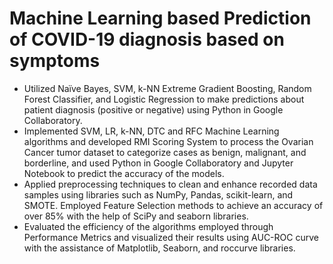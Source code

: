 # Machine Learning based Prediction of COVID-19 diagnosis based on symptoms

- Utilized Naïve Bayes, SVM, k-NN Extreme Gradient Boosting, Random Forest Classifier, and Logistic Regression to make predictions
   about patient diagnosis (positive or negative) using Python in Google Collaboratory.
- Implemented SVM, LR, k-NN, DTC and RFC Machine Learning algorithms and developed RMI Scoring System to process the Ovarian
   Cancer tumor dataset to categorize cases as benign, malignant, and borderline, and used Python in Google Collaboratory and Jupyter
   Notebook to predict the accuracy of the models.
- Applied preprocessing techniques to clean and enhance recorded data samples using libraries such as NumPy, Pandas, scikit-learn, and
   SMOTE. Employed Feature Selection methods to achieve an accuracy of over 85% with the help of SciPy and seaborn libraries.
- Evaluated the efficiency of the algorithms employed through Performance Metrics and visualized their results using AUC-ROC curve with 
   the  assistance of Matplotlib, Seaborn, and roccurve libraries.

